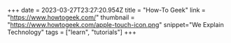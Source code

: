 +++
date = 2023-03-27T23:27:20.954Z
title = "How-To Geek"
link = "https://www.howtogeek.com/"
thumbnail = "https://www.howtogeek.com/apple-touch-icon.png"
snippet="We Explain Technology"
tags = ["learn", "tutorials"]
+++
